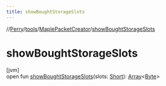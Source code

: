 ```yaml
---
title: showBoughtStorageSlots
---
```

//[Perry](../../../index.html)/[tools](../index.html)/[MaplePacketCreator](index.html)/[showBoughtStorageSlots](show-bought-storage-slots.html)



# showBoughtStorageSlots



[jvm]\
open fun [showBoughtStorageSlots](show-bought-storage-slots.html)(slots: [Short](https://kotlinlang.org/api/latest/jvm/stdlib/kotlin/-short/index.html)): [Array](https://kotlinlang.org/api/latest/jvm/stdlib/kotlin/-array/index.html)&lt;[Byte](https://kotlinlang.org/api/latest/jvm/stdlib/kotlin/-byte/index.html)&gt;




